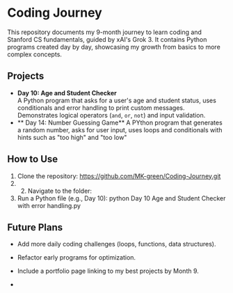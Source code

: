 # Coding Journey

This repository documents my 9-month journey to learn coding and Stanford CS fundamentals, guided by xAI's Grok 3. It contains Python programs created day by day, showcasing my growth from basics to more complex concepts.

 ## Projects
- **Day 10: Age and Student Checker**  
  A Python program that asks for a user's age and student status, uses conditionals and error handling to print custom messages. Demonstrates logical operators (`and`, `or`, `not`) and input validation.
- ** Day 14: Number Guessing Game**
  A PYthon program that generates a random number, asks for user input, uses loops and conditionals with hints such as "too high" and "too low"

## How to Use
1. Clone the repository: https://github.com/MK-green/Coding-Journey.git
2. 2. Navigate to the folder:
3. Run a Python file (e.g., Day 10): python Day 10 Age and Student Checker with error handling.py

## Future Plans
- Add more daily coding challenges (loops, functions, data structures).
- Refactor early programs for optimization.
- Include a portfolio page linking to my best projects by Month 9.



- 

